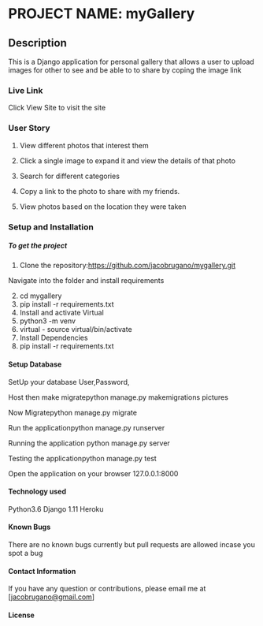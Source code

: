 # PROJECT NAME: myGallery

## Description
This is a Django application for personal gallery that allows a user to upload images for other to see and be able to to share by coping the image link

### Live Link
Click View Site to visit the site

### User Story

1) View different photos that interest them 
2) Click a single image to expand it and view the details of that photo 

3) Search for different categories 

4) Copy a link to the photo to share with my friends. 

5) View photos based on the location they were taken

### Setup and Installation

##### To get the project
 1) Clone the repository:https://github.com/jacobrugano/mygallery.git 
 
 Navigate into the folder and install requirements
 
 2) cd mygallery
 3) pip install -r requirements.txt
 4) Install and activate Virtual
 5) python3 -m venv 
 6) virtual - source virtual/bin/activate
 7) Install Dependencies
 8) pip install -r requirements.txt
 #### Setup Database
 
 SetUp your database User,Password, 
 
 Host then make migratepython manage.py makemigrations pictures 
 
 Now Migratepython manage.py migrate
 
 Run the applicationpython manage.py runserver 
 
 Running the application python manage.py server
 
 Testing the applicationpython manage.py test 
 
 Open the application on your browser 127.0.0.1:8000
  
 #### Technology used
 
 Python3.6 Django 1.11 Heroku
 
 #### Known Bugs
 There are no known bugs currently but pull requests are allowed incase you spot a bug

#### Contact Information

If you have any question or contributions, please email me at [jacobrugano@gmail.com] 

#### License